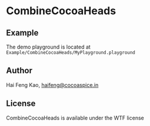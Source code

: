 # CombineCocoaHeads

## Example
The demo playground is located at `Example/CombineCocoaHeads/MyPlayground.playground`

## Author

Hai Feng Kao, haifeng@cocoaspice.in

## License

CombineCocoaHeads is available under the WTF license
